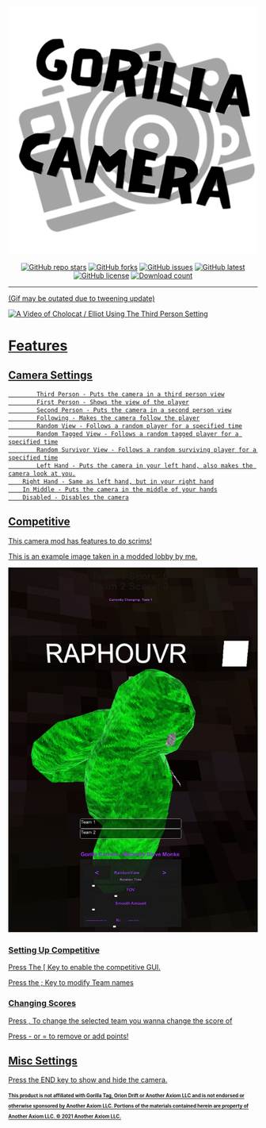 
<p align="center">
  <a href="#"><img src="https://github.com/SteveTheAnimator/GorillaCamera/blob/main/Marketing/gorillacam.png" width="500"></a>
</p>

<p align="center">
  <a href="https://github.com/SteveTheAnimator/GorillaCamera"><img alt="GitHub repo stars" src="https://img.shields.io/github/stars/SteveTheAnimator/GorillaCamera?style=for-the-badge"></a>
  <a href="https://github.com/SteveTheAnimator/GorillaCamera"><img alt="GitHub forks" src="https://img.shields.io/github/forks/SteveTheAnimator/GorillaCamera?style=for-the-badge"></a>
  <a href="https://github.com/SteveTheAnimator/GorillaCamera"><img alt="GitHub issues" src="https://img.shields.io/github/issues/SteveTheAnimator/GorillaCamera?style=for-the-badge"></a>
  <a href="https://github.com/SteveTheAnimator/GorillaCamera"><img alt="GitHub latest" src="https://img.shields.io/github/v/release/SteveTheAnimator/GorillaCamera?style=for-the-badge"></a>
  <a href="https://github.com/SteveTheAnimator/GorillaCamera"><img alt="GitHub license" src="https://img.shields.io/github/license/SteveTheAnimator/GorillaCamera?style=for-the-badge"></a>
  <a href="https://github.com/SteveTheAnimator/GorillaCamera"><img alt="Download count" src="https://img.shields.io/github/downloads/SteveTheAnimator/GorillaCamera/total?style=for-the-badge">	
	
</p>

---


 (Gif may be outated due to tweening update)

 
![A Video of Cholocat / Elliot Using The Third Person Setting](https://github.com/SteveTheAnimator/GorillaCamera/blob/main/Marketing/gorillacam.gif)

# Features

## Camera Settings
            Third Person - Puts the camera in a third person view
            First Person - Shows the view of the player
            Second Person - Puts the camera in a second person view
            Following - Makes the camera follow the player
            Random View - Follows a random player for a specified time
            Random Tagged View - Follows a random tagged player for a specified time
            Random Survivor View - Follows a random surviving player for a specified time
	    	Left Hand - Puts the camera in your left hand, also makes the camera look at you.
     	Right Hand - Same as left hand, but in your right hand
     	In Middle - Puts the camera in the middle of your hands
     	Disabled - Disables the camera


## Competitive

This camera mod has features to do scrims!



This is an example image taken in a modded lobby by me.

![yap](https://github.com/SteveTheAnimator/GorillaCamera/blob/main/Marketing/newthing.png)

### Setting Up Competitive
Press The [ Key to enable the competitive GUI.



Press the ; Key to modify Team names

### Changing Scores
Press , To change the selected team you wanna change the score of



Press - or = to remove or add points!

## Misc Settings

Press the END key to show and hide the camera.




<sub><sup> **This product is not affiliated with Gorilla Tag, Orion Drift or Another Axiom LLC and is not endorsed or otherwise sponsored by Another Axiom LLC. Portions of the materials contained herein are property of Another Axiom LLC. © 2021 Another Axiom LLC.**</sub></sup>

